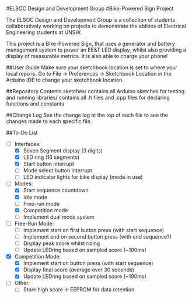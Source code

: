 #ELSOC Design and Development Group
#Bike-Powered Sign Project

The ELSOC Design and Development Group is a collection of students collaboratively working on projects to demonstrate the ablities of Electrical Engineering students at UNSW.

This project is a Bike-Powered Sign, that uses a generator and battery management system to power an EE&T LED display, whilst also providing a display of measurable metrics. It is also able to charge your phone!

##User Guide
Make sure your sketchbook location is set to where your local repo is. Go to File -> Preferences -> Sketchbook Location in the Arduino IDE to change your sketchbook location.

##Repository Contents
sketches/ contains all Arduino sketches for testing and running
libraries/ contains all .h files and .cpp files for declaring functions and constants

##Change Log
See the change log at the top of each file to see the changes made to each specific file.

##To-Do List
- [ ] Interfaces:
	- [x] Seven Segment display (3 digits)
	- [x] LED ring (16 segments)
	- [x] Start button interrupt
	- [ ] Mode select button interrupt
	- [ ] LED indicator lights for bike display (mode in use)

- [ ] Modes:
	- [x] Start sequence countdown
	- [x] Idle mode
	- [ ] Free-run mode
	- [x] Competition mode
	- [ ] Implement dual mode system

- [ ] Free-Run Mode:
	- [ ] Implement start on first button press (with start sequence)
	- [ ] Implement end on second button press (with end sequence?)
	- [ ] Display peak score whilst riding
	- [ ] Update LEDring based on sampled score (~100ms)

- [x] Competition Mode:
	- [x] Implement start on button press (with start sequence)
	- [x] Display final score (average over 30 seconds)
	- [x] Update LEDring based on sampled score (~100ms)

- [ ] Other:
	- [ ] Store high score in EEPROM for data retention
